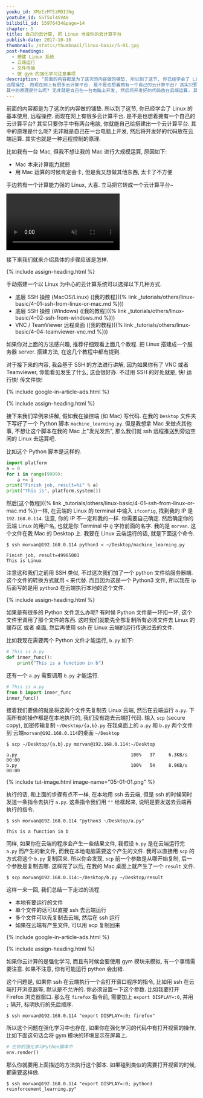 ```yaml
---
youku_id: XMzEzMTEzMDI3Ng
youtube_id: SST5xl4SVA8
bilibili_id: 15976434&page=14
chapter: 5
title: 自己的云计算, 把 Linux 当成你的云计算平台
publish-date: 2017-10-16
thumbnail: /static/thumbnail/linux-basic/5-01.jpg
post-headings:
  - 搭建 Linux 系统
  - 云端运行
  - 文件传输
  - 做 gym 的强化学习注意事项
description: "前面的内容都是为了这次的内容做的铺垫. 所以到了这节, 你已经学会了 Linux 的基本使用,
远程操控. 而现在网上有很多云计算平台. 是不是也想着拥有一个自己的云计算平台? 其实只要你手中有两台电脑, 你就能自己给搭建出一个云计算平台.
其中的原理是什么呢? 无非就是自己在一台电脑上开发, 然后将开发好的代码放在云端运算. 其实也就是一种远程控制的原理."
---
```


前面的内容都是为了这次的内容做的铺垫. 所以到了这节, 你已经学会了 Linux 的基本使用,
远程操控. 而现在网上有很多云计算平台. 是不是也想着拥有一个自己的云计算平台? 其实只要你手中有两台电脑, 你就能自己给搭建出一个云计算平台.
其中的原理是什么呢? 无非就是自己在一台电脑上开发, 然后将开发好的代码放在云端运算. 其实也就是一种远程控制的原理.

比如我有一台 Mac, 但我不想让我的 Mac 进行大规模运算, 原因如下:
* Mac 本来计算能力就弱
* 用 Mac 运算的时候肯定会卡, 但是我又想做其他东西, 太卡了不方便

手边若有一个计算能力强的 Linux, 大喜. 立马把它转成一个云计算平台~

<video class="tut-content-video" controls loop autoplay muted>
  <source src="/static/results/linux-basic/04-01-01.mp4" type="video/mp4">
  Your browser does not support HTML5 video.
</video>

接下来我们就来介绍具体的步骤应该是怎样.






{% include assign-heading.html %}

手动搭建一个以 Linux 为中心的云计算系统可以选择以下几种方式.

* 底层 SSH 操控 (MacOS/Linux) ([我的教程]({% link _tutorials/others/linux-basic/4-01-ssh-from-linux-or-mac.md %}))
* 底层 SSH 操控 (Windows) ([我的教程]({% link _tutorials/others/linux-basic/4-02-ssh-from-windows.md %}))
* VNC / TeamViewer 远程桌面 ([我的教程]({% link _tutorials/others/linux-basic/4-04-teamviewer-vnc.md %}))

如果你对上面的方法感兴趣, 推荐仔细观看上面几个教程. 把 Linux 搭建成一个服务器 server. 搭建方法, 在这几个教程中都有提到.

对于接下来的内容, 我会基于 SSH 的方法进行讲解, 因为如果你有了 VNC 或者 Teamviewer, 你能看见发生了什么, 这会很好办.
不过用 SSH 的好处就是, 快! 运行快! 传文件快!







{% include google-in-article-ads.html %}

{% include assign-heading.html %}

接下来我们举例来讲解, 假如我在操控端 (如 Mac) 写代码. 在我的 `Desktop` 文件夹下写好了一个 Python 脚本 `machine_learning.py`.
但是我想拿 Mac 来做点其他事, 不想让这个脚本在我的 Mac 上"发光发热", 那么我们就 ssh 远程推送到旁边空闲的 Linux 去运算吧.

比如这个 Python 脚本是这样的.

```python
import platform
a = 0
for i in range(9999):
    a += i
print("Finish job, result=%i" % a)
print("This is", platform.system())
```

然后[这个教程]({% link _tutorials/others/linux-basic/4-01-ssh-from-linux-or-mac.md %})一样,
在云端的 Linux 的 terminal 中输入 `ifconfig`, 找到我的 IP 是 `192.168.0.114`. 注意, 你的 IP 不一定和我的一样.
你需要自己确定. 然后确定你的云端 Linux 的用户名, 也就是你 Terminal 中 `@` 字符前面的名字. 我的是 `morvan`.
这个文件在我 Mac 的 Desktop 上. 我要在 Linux 云端运行的话, 就是下面这个命令.

```shell
$ ssh morvan@192.168.0.114 python3 < ~/Desktop/machine_learning.py

Finish job, result=49985001
This is Linux
```

注意这和我们之前用 SSH 类似, 不过这次我们加了一个 python 文件给服务器端. 这个文件的转换方式就用 `<` 来代替.
而且因为这是一个 Python3 文件, 所以我在 ip 后面写的是用 `python3` 在云端执行本地的这个文件.






{% include assign-heading.html %}

如果是有很多的 Python 文件怎么办呢? 有时候 Python 文件是一环扣一环, 这个文件里调用了那个文件的东西.
这时我们就能先全部复制所有必须文件去 Linux 的缓存区 或者 桌面, 然后再使用 ssh 在 Linux 云端的运行传送过去的文件.

比如我现在需要两个 Python 文件才能运行, `b.py` 如下:

```python
# This is b.py
def inner_func():
    print("This is a function in b")
```

还有一个 `a.py` 需要调用 `b.py` 才能运行.

```python
# This is a.py
from b import inner_func
inner_func()
```

接着我们要做的就是将这两个文件先复制去 Linux 云端, 然后在云端运行 `a.py`. 下面所有的操作都是在本地执行的, 我们没有跑去云端打代码.
输入 `scp` (secure copy), 加密传输复制 `~/Desktop/{a,b}.py` 在我桌面上的 `a.py` 和 `b.py` 两个文件到 云端`morvan@192.168.0.114`的桌面
`~/Desktop`

```shell
$ scp ~/Desktop/{a,b}.py morvan@192.168.0.114:~/Desktop

a.py                                          100%   37     6.3KB/s   00:00
b.py                                          100%   54     8.9KB/s   00:00
```

{% include tut-image.html image-name="05-01-01.png" %}

执行的话, 和上面的步骤有点不一样, 在本地用 ssh 去云端, 但是 ssh 的时候同时发送一条指令去执行 `a.py`.
这条指令我们用 `""` 给框起来, 说明是要发送去云端再执行的指令.

```shell
$ ssh morvan@192.168.0.114 "python3 ~/Desktop/a.py"

This is a function in b
```

同样, 如果你在云端的程序会产生一些结果文件, 我假设 `b.py` 是在云端运行完 `a.py` 而产生的新文件, 而我在本地电脑需要这个产生的文件.
我可以直接用 `scp` 的方式将这个 `b.py` 复制回来. 所以你会发现, `scp` 前一个参数是从哪开始复制, 后一个参数是复制去哪.
这样完了以后, 在我的 Mac 桌面上就产生了一个 `result` 文件.

```shell
$ scp morvan@192.168.0.114:~/Desktop/b.py ~/Desktop/result
```


这样一来一回, 我们总结一下走过的流程.

* 本地有要运行的文件
* 单个文件的话可以直接 ssh 去云端运行
* 多个文件可以先复制去云端, 然后在 ssh 运行
* 如果在云端有产生文件, 可以用 scp 复制回来






{% include google-in-article-ads.html %}

{% include assign-heading.html %}

如果你云计算的是强化学习, 而且有时候会要使用 gym 模块来模拟, 有一个事情需要注意.
如果不注意, 你有可能运行 python 会出错.

这个问题是, 如果你 ssh 在云端执行一个会打开窗口程序的指令, 比如用 ssh 在云端打开浏览器等,
默认是不允许的. 你必须设置一下这个参数. 比如我要打开 Firefox 浏览器窗口.
那么在 `firefox` 指令前, 需要加上 `export DISPLAY=:0`, 并用 `;` 隔开, 标明执行的先后顺序.

```shell
$ ssh morvan@192.168.0.114 "export DISPLAY=:0; firefox"
```

所以这个问题在强化学习中也存在, 如果你在强化学习的代码中有打开视窗的操作, 比如下面这句话会将 gym 模块的环境显示在屏幕上.


```python
# 在你的强化学习Python脚本中
env.render()
```

那么你就要用上面描述的方法执行这个脚本. 如果碰到类似的需要打开视窗的时候, 都需要这样做.

```shell
$ ssh morvan@192.168.0.114 "export DISPLAY=:0; python3 reinforcement_learning.py"
```